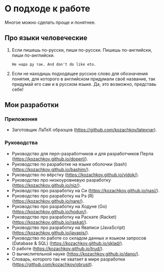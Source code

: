 # О подходе к работе

Многое можно сделать проще и понятнее.

## Про языки человеческие

1. Если пишешь по-русски, пиши по-русски. Пишешь по-английски, пиши по-английски.

    ```
    Не надо ду так. And don't do like eto.
    ```

2. Если не находишь подходящее русское слово для обозначения понятия, для которого
   в английском придумали своё название, так придумай его сам и в русском языке.
   Да, это возможно, представь себе!

## Мои разработки

### Приложения

- Заготовщик ЛаТеХ образцов (https://github.com/kozachkov/latexnar).

### Руководства

- Руководство для перл-разработчиков и для разработчиков Перла (https://kozachkov.github.io/doperl/).
- Руководство по разработке на языке оболочки (bash) (https://kozachkov.github.io/bashim/).
- Руководство по вёрстку (https://kozachkov.github.io/vidok/).
- Руководство про низкоуровневую разработку (https://kozachkov.github.io/niz/).
- Руководство про разработку на Си (https://kozachkov.github.io/nasi/).
- Руководство про разработку на Рэ (R) (https://kozachkov.github.io/nare/).
- Руководство про разработку на Ходуне (Go) (https://kozachkov.github.io/hodun/).
- Руководство про разработку на Раскате (Racket) (https://kozachkov.github.io/raskat/).
- Руководство про разработку на Яваписи (JavaScript) (https://kozachkov.github.io/javapis/).
- Руководство по работе со складом данных и языком запросов (Database & SQL) (https://kozachkov.github.io/sklad/).
- О работе (https://kozachkov.github.io/trud/).
- О вычислительной науке (https://kozachkov.github.io/dano/).
- Словарь, которого так не хватает в мире разработки (https://github.com/kozachkov/obrusit).
